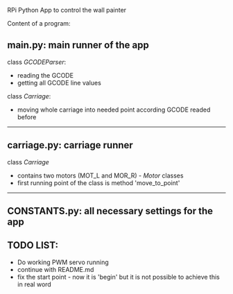RPi Python App to control the wall painter

Content of a program:

main.py: main runner of the app
-

class *GCODEParser*:
* reading the GCODE 
* getting all GCODE line values


class *Carriage*:
* moving whole carriage into needed point according GCODE readed before
---

carriage.py: carriage runner
-
class *Carriage*
* contains two motors (MOT_L and MOR_R) - *Motor* classes
* first running point of the class is method 'move_to_point'
---
CONSTANTS.py: all necessary settings for the app
-

TODO LIST:
-
* Do working PWM servo running
* continue with README.md
* fix the start point - now it is 'begin' but it is not possible to achieve this in real word

